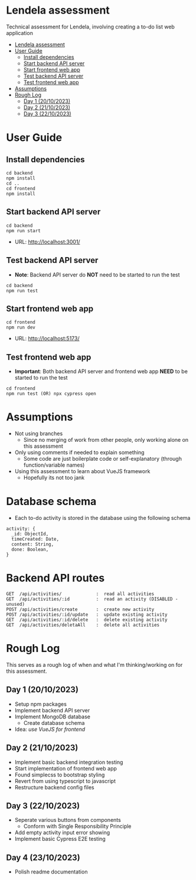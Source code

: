 # Lendela assessment
Technical assessment for Lendela, involving creating a to-do list web application

- [Lendela assessment](#lendela-assessment)
- [User Guide](#user-guide)
  - [Install dependencies](#install-dependencies)
  - [Start backend API server](#start-backend-api-server)
  - [Start frontend web app](#start-frontend-web-app)
  - [Test backend API server](#test-backend-api-server)
  - [Test frontend web app](#test-frontend-web-app)
- [Assumptions](#assumptions)
- [Rough Log](#rough-log)
  - [Day 1 (20/10/2023)](#day-1-20102023)
  - [Day 2 (21/10/2023)](#day-2-21102023)
  - [Day 3 (22/10/2023)](#day-3-22102023)

# User Guide

## Install dependencies
```
cd backend
npm install
cd ..
cd frontend
npm install
```

## Start backend API server
```
cd backend
npm run start
```
- URL: [http://localhost:3001/]()

## Test backend API server
- **Note**: Backend API server do **NOT** need to be started to run the test
```
cd backend
npm run test
```

## Start frontend web app
```
cd frontend
npm run dev
```
- URL: [http://localhost:5173/]()

## Test frontend web app
- **Important**: Both backend API server and frontend web app **NEED** to be started to run the test
```
cd frontend
npm run test (OR) npx cypress open
```


# Assumptions
- Not using branches
  - Since no merging of work from other people, only working alone on this assessment
- Only using comments if needed to explain something
  - Some code are just boilerplate code or self-explanatory (through function/variable names)
- Using this assessment to learn about VueJS framework
  - Hopefully its not too jank

# Database schema
- Each to-do activity is stored in the database using the following schema
```
activity: {
  _id: ObjectId,
  timeCreated: Date,
  content: String,
  done: Boolean,
}
```

# Backend API routes
```
GET  /api/activities/             :  read all activities
GET  /api/activities/:id          :  read an activity (DISABLED - unused)
POST /api/activities/create       :  create new activity
POST /api/activities/:id/update   :  update existing activity
GET  /api/activities/:id/delete   :  delete existing activity
GET  /api/activities/deletaAll    :  delete all activities

```

# Rough Log
This serves as a rough log of when and what I'm thinking/working on for this assessment.

## Day 1 (20/10/2023)
- Setup npm packages
- Implement backend API server
- Implement MongoDB database
  - Create database schema
- Idea: *use VueJS for frontend*

## Day 2 (21/10/2023)
- Implement basic backend integration testing
- Start implementation of frontend web app
- Found simplecss to bootstrap styling
- Revert from using typescript to javascript
- Restructure backend config files

## Day 3 (22/10/2023)
- Seperate various buttons from components 
  - Conform with Single Responsibility Principle
- Add empty activity input error showing
- Implement basic Cypress E2E testing

## Day 4 (23/10/2023)
- Polish readme documentation
